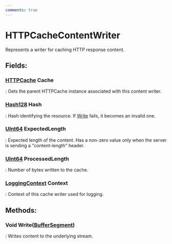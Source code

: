 ```yaml
---
comments: true
---
```

# HTTPCacheContentWriter

Represents a writer for caching HTTP response content. 

## **Fields**:
### **[HTTPCache](HTTPCache.md) Cache**
: Gets the parent HTTPCache instance associated with this content writer. 
### **[Hash128](https://docs.unity3d.com/ScriptReference/Hash128.html) Hash**
: Hash identifying the resource. If [Write](#void-writebuffersegment) fails, it becomes an invalid one. 
### **[UInt64](https://learn.microsoft.com/en-us/dotnet/api/System.UInt64) ExpectedLength**
: Expected length of the content. Has a non-zero value only when the server is sending a "content-length" header. 
### **[UInt64](https://learn.microsoft.com/en-us/dotnet/api/System.UInt64) ProcessedLength**
: Number of bytes written to the cache. 
### **[LoggingContext](../Logger/LoggingContext.md) Context**
: Context of this cache writer used for logging. 
## **Methods**:

### Void Write([BufferSegment](../Memory/BufferSegment.md))
: Writes content to the underlying stream.  